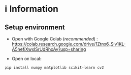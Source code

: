 # ℹ Information

## Setup environment

- Open with Google Colab (*recommended*) : <br>
https://colab.research.google.com/drive/1Ztnx6_Siv1KL-A5hefiXwxISrUdRhxAy?usp=sharing

- Open on local:
```
pip install numpy matplotlib scikit-learn cv2
```
